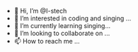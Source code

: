 - 👋 Hi, I’m @I-stech
- 👀 I’m interested in coding and singing ...
- 🌱 I’m currently learning singing...
- 💞️ I’m looking to collaborate on ...
- 📫 How to reach me ...

<!---
I-stech/I-stech is a ✨ special ✨ repository because its `README.md` (this file) appears on your GitHub profile.
You can click the Preview link to take a look at your changes.
--->
